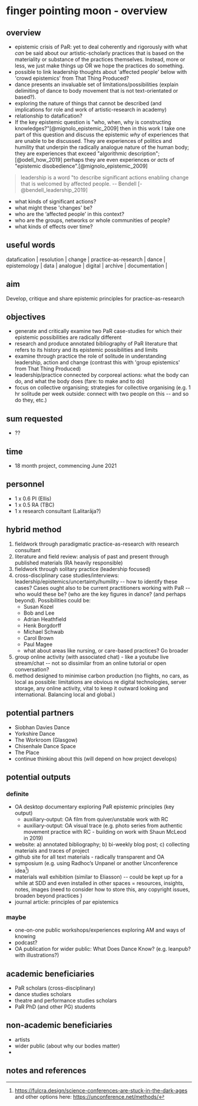 # finger pointing moon - overview

## overview

- epistemic crisis of PaR: yet to deal coherently and rigorously with what _can_ be said about our artistic-scholarly practices that is based on the materiality or substance of the practices themselves. Instead, more or less, we just make things up OR we hope the practices do something.
- possible to link leadership thoughts about 'affected people' below with 'crowd epistemics' from That Thing Produced? 
- dance presents an invaluable set of limitations/possibilities (explain delimiting of dance to body movement that is not text-orientated or based?). 
- exploring the nature of things that cannot be described (and implications for role and work of artistic-research in academy)
- relationship to datafication? 
- If the key epistemic question is "who, when, why is constructing knowledges?"[@mignolo_epistemic_2009] then in this work I take one part of this question and discuss the epistemic _why_ of experiences that are unable to be discussed. They are experiences of politics and humility that underpin the radically analogue nature of the human body; they are experiences that exceed "algorithmic description";[@odell_how_2019] perhaps they are even experiences or _acts_ of "epistemic disobedience".[@mignolo_epistemic_2009]

>leadership is a word "to describe significant actions enabling change that is welcomed by affected people. -- Bendell [-@bendell_leadership_2019]

- what kinds of significant actions?
- what might these 'changes' be?
- who are the ‘affected people’ in this context?
- who are the groups, networks or whole communities of people?
- what kinds of effects over time?

## useful words 

datafication | resolution | change | practice-as-research | dance | epistemology | data | analogue | digital | archive | documentation | 

## aim

Develop, critique and share epistemic principles for practice-as-research

## objectives 

- generate and critically examine two PaR case-studies for which their epistemic possibilities are radically different 
- research and produce annotated bibliography of PaR literature that refers to its history and its epistemic possibilities and limits
- examine through practice the role of solitude in understanding leadership, action and change (contrast this with 'group epistemics' from That Thing Produced)
- leadership/practice connected by corporeal actions: what the body can do, and what the body does (fare: to make and to do)
- focus on collective organising; strategies for collective organising (e.g. 1 hr solitude per week outside: connect with two people on this -- and so do they, etc.)

## sum requested

- ??

## time

- 18 month project, commencing June 2021

## personnel

- 1 x 0.6 PI (Ellis)
- 1 x 0.5 RA (TBC) 
- 1 x research consultant (Lalitarāja?)


## hybrid method

1. fieldwork through paradigmatic practice-as-research with research consultant 
2. literature and field review: analysis of past and present through published materials (RA heavily responsible)
3. fieldwork through solitary practice (leadership focused)
4. cross-disciplinary case studies/interviews: leadership/epistemics/uncertainty/humility -- how to identify these cases? Cases ought also to be current practitioners working with PaR -- who would these be? (who are the key figures in dance? (and perhaps beyond). Possibilities could be:
    + Susan Kozel
    + Bob and Lee
    + Adrian Heathfield
    + Henk Borgdorff
    + Michael Schwab
    + Carol Brown
    + Paul Magee
    + what about areas like nursing, or care-based practices? Go broader
5. group online activity (with associated chat) - like a youtube live stream/chat -- not so dissimilar from an online tutorial or open conversation?
6. method designed to minimise carbon production (no flights, no cars, as local as possible: limitations are obvious re digital technologies, server storage, any online activity, vital to keep it outward looking and international. Balancing local and global.)


## potential partners 

- Siobhan Davies Dance
- Yorkshire Dance
- The Workroom (Glasgow)
- Chisenhale Dance Space
- The Place
- continue thinking about this (will depend on how project develops)

## potential outputs

### definite 
- OA desktop documentary exploring PaR epistemic principles (key output)
    + auxiliary-output: OA film from quiver/unstable work with RC
    + auxiliary-output: OA visual trace (e.g. photo series from authentic movement practice with RC - building on work with Shaun McLeod in 2019)
- website: a) annotated bibliography; b) bi-weekly blog post; c) collecting materials and traces of project
- github site for all text materials - radically transparent and OA
- symposium (e.g. using Radhoc’s Unpanel or another Unconference idea[^1]) 
- materials wall exhibition (similar to Eliasson) -- could be kept up for a while at SDD and even installed in other spaces = resources, insights, notes, images (need to consider how to store this, any copyright issues, broaden beyond practices )
- journal article: principles of par epistemics

### maybe

- one-on-one public workshops/experiences exploring AM and ways of knowing
- podcast? 
- OA publication for wider public: What Does Dance Know? (e.g. leanpub? with illustrations?)
 
## academic beneficiaries 

- PaR scholars (cross-disciplinary)
- dance studies scholars
- theatre and performance studies scholars
- PaR PhD (and other PG) students 

## non-academic beneficiaries

- artists
- wider public (about why our bodies matter)
- 

## notes and references

[^1]: <https://fulcra.design/science-conferences-are-stuck-in-the-dark-ages> and other options here: <https://unconference.net/methods/>
